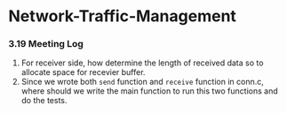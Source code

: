 # Network-Traffic-Management

### 3.19 Meeting Log

1.  For receiver side, how determine the length of received data so to allocate space for recevier buffer.
2.  Since we wrote both `send` function and `receive` function in conn.c, where should we write the main function to run this two functions and do the tests.
 
